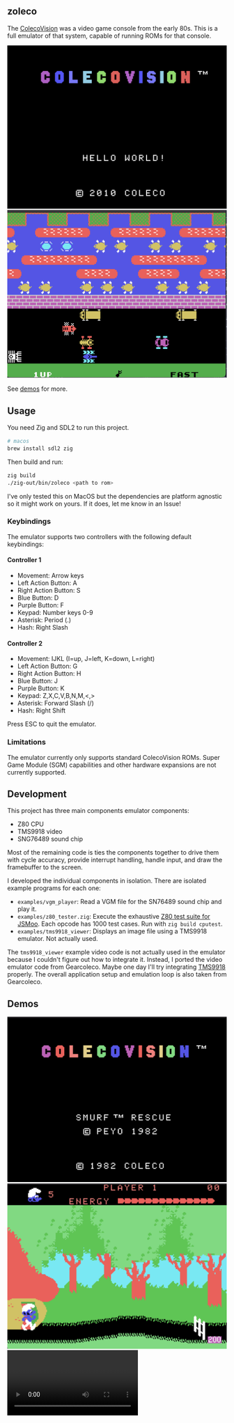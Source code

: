## zoleco

The [ColecoVision](https://en.wikipedia.org/wiki/ColecoVision) was a video game console from the early 80s. This is a full emulator of that system, capable of running ROMs for that console.

![hello](./demos/hello.png)
![frogger](./demos/frogger.png)

See [demos](#demos) for more.

## Usage

You need Zig and SDL2 to run this project.

```bash
# macos
brew install sdl2 zig
```

Then build and run:

```bash
zig build
./zig-out/bin/zoleco <path to rom>
```

I've only tested this on MacOS but the dependencies are platform agnostic so it might work on yours. If it does, let me know in an Issue!

### Keybindings

The emulator supports two controllers with the following default keybindings:

#### Controller 1

- Movement: Arrow keys
- Left Action Button: A
- Right Action Button: S
- Blue Button: D
- Purple Button: F
- Keypad: Number keys 0-9
- Asterisk: Period (.)
- Hash: Right Slash

#### Controller 2

- Movement: IJKL (I=up, J=left, K=down, L=right)
- Left Action Button: G
- Right Action Button: H
- Blue Button: J
- Purple Button: K
- Keypad: Z,X,C,V,B,N,M,<,>
- Asterisk: Forward Slash (/)
- Hash: Right Shift

Press ESC to quit the emulator.

### Limitations

The emulator currently only supports standard ColecoVision ROMs. Super Game Module (SGM) capabilities and other hardware expansions are not currently supported.

## Development

This project has three main components emulator components:

- Z80 CPU
- TMS9918 video
- SNG76489 sound chip

Most of the remaining code is ties the components together to drive them with cycle accuracy, provide interrupt handling, handle input, and draw the framebuffer to the screen.

I developed the individual components in isolation. There are isolated example programs for each one:

- `examples/vgm_player`: Read a VGM file for the SN76489 sound chip and play it.
- `examples/z80_tester.zig`: Execute the exhaustive [Z80 test suite for JSMoo](https://github.com/SingleStepTests/z80). Each opcode has 1000 test cases. Run with `zig build cputest`.
- `examples/tms9918_viewer`: Displays an image file using a TMS9918 emulator. Not actually used.

The `tms9918_viewer` example video code is not actually used in the emulator because I couldn't figure out how to integrate it. Instead, I ported the video emulator code from Gearcoleco. Maybe one day I'll try integrating [TMS9918](./examples/tms9918_viewer/TMS9918.zig) properly. The overall application setup and emulation loop is also taken from Gearcoleco.

## Demos

![smurf1](./demos/smurf1.png)
![smurf2](./demos/smurf2.png)
<video src="https://github.com/user-attachments/assets/adb5636a-f38f-401b-bd7f-ae807c5382e8" controls="controls" style="max-width: 730px;">
</video>
